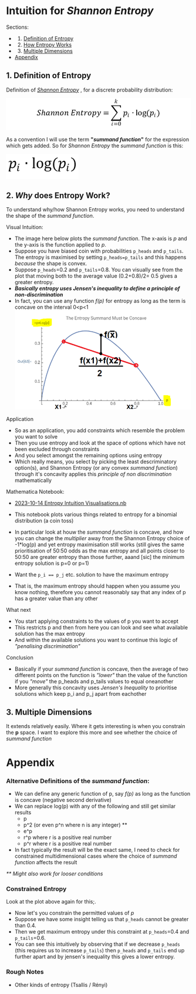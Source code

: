 # Intuition for *Shannon Entropy*
Sections:
* 1. [Definition of Entropy](#1-definition-of-entropy)
* 2. [How Entropy Works](#2-why-does-entropy-work)
* 3. [Multiple Dimensions](#3-multiple-dimensions)
* [Appendix](#appendix)

## 1. Definition of Entropy
Definition of [*Shannon Entropy*](https://en.wikipedia.org/wiki/Entropy_(information_theory))
, for a discrete probability distribution:
  
  ![Shannon Entropy Definition](../images/2023-10-16%20Shannon%20Entropy.png)

As a convention I will use the term **"*summand function*"** for the expression which gets added. So for *Shannon Entropy* the *summand function* is this:

  ![Shannon Entropy Summand](../images/2023-10-16%20Shannon%20Entropy%20Summand.png)

## 2. *Why* does Entropy Work?
To understand why/how Shannon Entropy works, you need to understand the shape of the *summand function*.

Visual Intuition:
* The image here below plots the *summand function*. The x-axis is *p* and the y-axis is the function applied to *p*.
* Suppose you have biased coin with probabilities `p_heads` and `p_tails`. The entropy is maximised by setting `p_heads=p_tails` and this happens *because* the shape is convex.
* Suppose `p_heads`=0.2 and `p_tails`=0.8. You can visually see from the plot that moving both to the average value (0.2+0.8)/2= 0.5 gives a greater entropy.
* ***Basically entropy uses Jensen's inequality to define a principle of non-discrimination***
* In fact, you can use any function *f(p)* for entropy as long as the term is concave on the interval 0<p<1
![Entropy Intuition Plot](../images/2023-10-16%20Entropy%20Intuition%20Plot.png)

Application
* So as an application, you add constraints which resemble the problem you want to solve
* Then you use entropy and look at the space of options which have not been excluded through constraints
* And you select amongst the remaining options using entropy
* Which really means, you select by picking the least descriminatory option(s), and Shannon Entropy (or any convex *summand function*) through it's concavity applies this *principle of non discrimination* mathematically

Mathematica Notebook:
* [2023-10-14 Entropy Intuition Visualisations.nb](https://www.wolframcloud.com/obj/5385d68a-17bc-4b69-b624-5ab9a15c106f)
* This notebook plots various things related to entropy for a binomial distribution (a coin toss)
* In particular look at houw the *summand function* is concave, and how you can change the *multiplier* away from the Shannon Entropy choice of -1*log(p) and yet entropy maximisation still works (still gives the same prioritisation of 50:50 odds as the max entropy and all points closer to 50:50 are greater entropy than those further, aaand [sic] the minimum entropy solution is p=0 or p=1)

* Want the `p_i == p_j` etc. solution to have the maximum entropy
* That is, the maximum entropy should happen when you assume you know nothing, therefore you cannot reasonably say that any index of p has a greater value than any other

What next
* You start applying constraints to the values of p you want to accept
* This restricts p and then from here you can look and see what available solution has the max entropy
* And within the available solutions you want to continue this logic of *"penalising discrimination"*

Conclusion
* Basically if your *summand function* is concave, then the average of two different points on the function is *"lower"* than the value of the function if you *"move"* the p_heads and p_tails values to equal oneanother
* More generally this concavity uses *Jensen's Inequality* to prioritise solutions which keep p_i and p_j apart from eachother


## 3. Multiple Dimensions
It extends relatively easily. Where it gets interesting is when you constrain the **p** space. I want to explore this more and see whether the choice of *summand function*

# Appendix
### Alternative Definitions of the *summand function*:
* We can define any generic function of p, say *f(p)* as long as the function is concave (negative second derivative)
* We can replace log(p) with any of the following and still get similar results
    * p
    * p^2 (or even p^n where n is any integer) **
    * e^p
    * r^p where r is a positive real number
    * p^r where r is a positive real number
* In fact typically the result will be the exact same, I need to check for constrained multidimensional cases where the choice of *summand function* affects the result

*\*\* Might also work for looser conditions*

### Constrained Entropy
Look at the plot above again for this;.
* Now let's you constrain the permitted values of *p*
* Suppose we have some insight telling us that `p_heads` cannot be greater than 0.4.
* Then we get maximum entropy under this constraint at `p_heads`=0.4 and `p_tails`=0.6.
* You can see this intuitively by observing that if we decrease `p_heads` (this requires us to increase `p_tails`) then `p_heads` and `p_tails` end up further apart and by jensen's inequality this gives a lower entropy. 

### Rough Notes
* Other kinds of entropy (Tsallis / Rényi)
